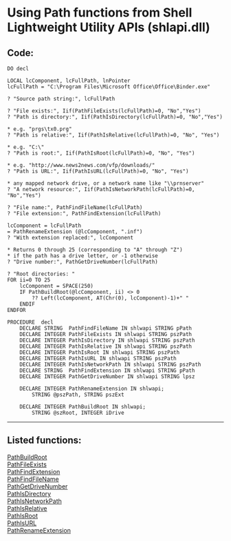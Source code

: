 
# Using Path functions from Shell Lightweight Utility APIs (shlapi.dll)

## Code:
```foxpro  
DO decl

LOCAL lcComponent, lcFullPath, lnPointer
lcFullPath = "C:\Program Files\Microsoft Office\Office\Binder.exe"

? "Source path string:", lcFullPath

? "File exists:", Iif(PathFileExists(lcFullPath)=0, "No","Yes")
? "Path is directory:", Iif(PathIsDirectory(lcFullPath)=0, "No","Yes")

* e.g. "prgs\tx0.prg"
? "Path is relative:", Iif(PathIsRelative(lcFullPath)=0, "No", "Yes")

* e.g. "C:\"
? "Path is root:", Iif(PathIsRoot(lcFullPath)=0, "No", "Yes")

* e.g. "http://www.news2news.com/vfp/downloads/"
? "Path is URL:", Iif(PathIsURL(lcFullPath)=0, "No", "Yes")

* any mapped network drive, or a network name like "\\prnserver"
? "A network resource:", Iif(PathIsNetworkPath(lcFullPath)=0, "No","Yes")

? "File name:", PathFindFileName(lcFullPath)
? "File extension:", PathFindExtension(lcFullPath)

lcComponent = lcFullPath
= PathRenameExtension (@lcComponent, ".inf")
? "With extension replaced:", lcComponent

* Returns 0 through 25 (corresponding to "A" through "Z")
* if the path has a drive letter, or -1 otherwise
? "Drive number:", PathGetDriveNumber(lcFullPath)

? "Root directories: "
FOR ii=0 TO 25
	lcComponent = SPACE(250)
	IF PathBuildRoot(@lcComponent, ii) <> 0
		?? Left(lcComponent, AT(Chr(0), lcComponent)-1)+" "
	ENDIF
ENDFOR

PROCEDURE  decl
	DECLARE STRING  PathFindFileName IN shlwapi STRING pPath
	DECLARE INTEGER PathFileExists IN shlwapi STRING pszPath
	DECLARE INTEGER PathIsDirectory IN shlwapi STRING pszPath
	DECLARE INTEGER PathIsRelative IN shlwapi STRING pszPath
	DECLARE INTEGER PathIsRoot IN shlwapi STRING pszPath
	DECLARE INTEGER PathIsURL IN shlwapi STRING pszPath
	DECLARE INTEGER PathIsNetworkPath IN shlwapi STRING pszPath
	DECLARE STRING  PathFindExtension IN shlwapi STRING pPath
	DECLARE INTEGER PathGetDriveNumber IN shlwapi STRING lpsz

	DECLARE INTEGER PathRenameExtension IN shlwapi;
		STRING @pszPath, STRING pszExt

	DECLARE INTEGER PathBuildRoot IN shlwapi;
		STRING @szRoot, INTEGER iDrive  
```  
***  


## Listed functions:
[PathBuildRoot](../libraries/shlwapi/PathBuildRoot.md)  
[PathFileExists](../libraries/shlwapi/PathFileExists.md)  
[PathFindExtension](../libraries/shlwapi/PathFindExtension.md)  
[PathFindFileName](../libraries/shlwapi/PathFindFileName.md)  
[PathGetDriveNumber](../libraries/shlwapi/PathGetDriveNumber.md)  
[PathIsDirectory](../libraries/shlwapi/PathIsDirectory.md)  
[PathIsNetworkPath](../libraries/shlwapi/PathIsNetworkPath.md)  
[PathIsRelative](../libraries/shlwapi/PathIsRelative.md)  
[PathIsRoot](../libraries/shlwapi/PathIsRoot.md)  
[PathIsURL](../libraries/shlwapi/PathIsURL.md)  
[PathRenameExtension](../libraries/shlwapi/PathRenameExtension.md)  
